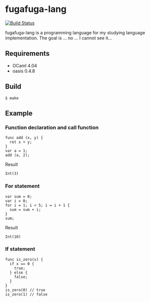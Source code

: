 # fugafuga-lang

[![Build Status](https://travis-ci.org/gyaneman/fugafuga-lang.svg?branch=master)](https://travis-ci.org/gyaneman/fugafuga-lang)

fugafuga-lang is a programming language for my studying language implementation.
The goal is ... no ... I cannot see it...

## Requirements

- OCaml 4.04
- oasis 0.4.8

## Build

```
$ make
```

## Example

### Function declaration and call function

```
func add (x, y) {
  ret x + y;
}
var a = 1;
add (a, 2);
```
Result
```
Int(3)
```

### For statement

```
var sum = 0;
var i = 0;
for i = 1; i < 5; i = i + 1 {
  sum = sum + i;
}
sum;
```
Result
```
Int(10)
```

### If statement

```
func is_zero(x) {
  if x == 0 {
    true;
  } else {
    false;
  }
}
is_zero(0) // true
is_zero(1) // false
```
